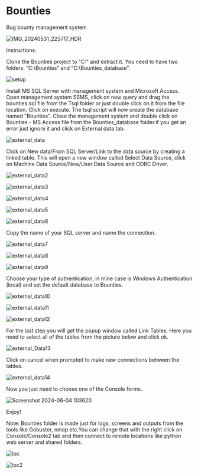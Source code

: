 # Bounties
Bug bounty management system

![IMG_20240531_225717_HDR](https://github.com/ValentaA/Bounties/assets/90060698/53bd3263-928d-4f96-b776-5b601d22c056)





Instructions:

Clone the Bounties project  to "C:\" and extract it. You need to have two folders: “C:\Bounties” and “C:\Bounties_database”.

![setup](https://github.com/ValentaA/Bounties/assets/90060698/12942481-f046-4e16-88ea-ec6a28038328)

Install MS SQL Server with management system and Microsoft Access. Open management system SSMS, click on new query and drag the bounties.sql file from the Tsql folder or just double click on it from the file location. Click on execute. The tsql script will now create the database named "Bounties". 
Close the management system and double click on Bounties - MS Access file from the Bounties_database folder.if you get an error just ignore it and click on External data tab. 

![external_data](https://github.com/ValentaA/Bounties/assets/90060698/e30cf956-8266-4574-b5dc-211d0932784a)

Click on New data/From SQL Server/Link to the data source by creating a linked table. This will open a new window called Select Data Source, click on Machine Data Source/New/User Data Source and ODBC Driver.

![external_data2](https://github.com/ValentaA/Bounties/assets/90060698/067d8724-e2a4-45bd-a718-218e06a1792c)

![external_data3](https://github.com/ValentaA/Bounties/assets/90060698/230bbe62-27f4-4968-9dfa-6d9dc2a13a5a)

![external_data4](https://github.com/ValentaA/Bounties/assets/90060698/788e3fef-cd1b-484f-a191-e09dae665c99)

![external_data5](https://github.com/ValentaA/Bounties/assets/90060698/c9e2ac8d-ca51-4e37-bff6-b183faba13cd)

![external_data6](https://github.com/ValentaA/Bounties/assets/90060698/6ab92b77-d7ab-480a-95e2-77239ddd0f92)

Copy  the name of your SQL server and name the connection.

![external_data7](https://github.com/ValentaA/Bounties/assets/90060698/fe984029-e5ad-4d94-9e5f-304cb0b729e9)

![external_data8](https://github.com/ValentaA/Bounties/assets/90060698/979f5a3b-663c-4ded-9063-dd9996fd9212)

![external_data9](https://github.com/ValentaA/Bounties/assets/90060698/28fd216e-54d9-4096-9e5e-9bf8d6d6cd84)

Choose your type of authentication, in mine case is Windows Authentication (local) and set the default database to Bounties. 

![external_data10](https://github.com/ValentaA/Bounties/assets/90060698/b7987b0f-66c7-4f49-8e2b-49db66c6ab39)

![external_data11](https://github.com/ValentaA/Bounties/assets/90060698/b732807e-ee1e-4bb9-b90b-e38ed0a46096)

![external_data12](https://github.com/ValentaA/Bounties/assets/90060698/536bb85a-d699-4ea4-af6c-8a8ea66bb872)

For the last step you will get the popup window called Link Tables. Here you need to select all of the tables from the picture below and click ok. 

![external_Data13](https://github.com/ValentaA/Bounties/assets/90060698/2ee458d8-17a3-444d-95ba-f0f66869a83b)

Click on cancel when prompted to make new connections between the tables.

![external_data14](https://github.com/ValentaA/Bounties/assets/90060698/0f388f79-45d1-4455-9c69-80e96bcd471b)

Now you just need to choose one of the Console forms.

![Screenshot 2024-06-04 103620](https://github.com/ValentaA/Bounties/assets/90060698/ab4e620f-f016-43e3-8d15-8f2b05c3ef86)

Enjoy!


Note: Bounties folder is made just for logs, screens and outputs from the tools like Gobuster, nmap etc.You can change that with the right click on Console/Console2 tab and then connect to remote locations like python web server and shared folders.

![loc](https://github.com/ValentaA/Bounties/assets/90060698/331b3105-dbfc-4a32-973c-1dd41acce239)

![loc2](https://github.com/ValentaA/Bounties/assets/90060698/8a784029-067b-4d51-baf9-4b1c196543bd)


